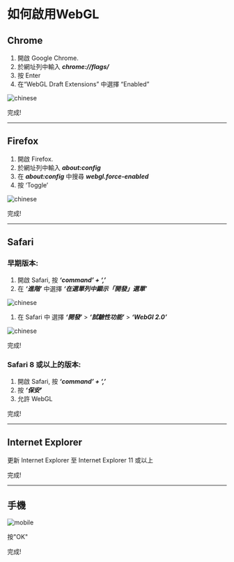 # 如何啟用WebGL

## Chrome

1. 開啟 Google Chrome. 
2. 於網址列中輸入 ***chrome://flags/***
3. 按 Enter
4. 在“WebGL Draft Extensions” 中選擇 “Enabled”

![chinese](./static/webgl1.png)

完成!

---

## Firefox

1. 開啟 Firefox. 
2. 於網址列中輸入 ***about:config***
3. 在 ***about:config*** 中搜尋 ***webgl.force-enabled***
4. 按 ‘Toggle’

![chinese](./static/webgl2.png)

完成!

---

## Safari

### 早期版本:

1. 開啟 Safari, 按 ***‘command’ + ‘,’***
2. 在 ***‘進階’*** 中選擇 ***‘在選單列中顯示「開發」選單’*** 

![chinese](./static/webgl3.png)

1. 在 Safari 中 選擇 ***‘開發’*** > ***‘試驗性功能’*** > ***‘WebGl 2.0’***

![chinese](./static/webgl4.png)

完成!

### Safari 8 或以上的版本:

1. 開啟 Safari, 按 ***‘command’ + ‘,’***
2. 按 ***‘保安’***
3. 允許 WebGL

完成!

---

## Internet Explorer

更新 Internet Explorer 至 Internet Explorer 11 或以上

完成!

---

## 手機

![mobile](./static/webgl.png)

按"OK"

完成!